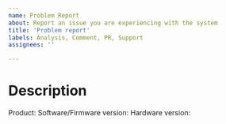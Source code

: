 ```yaml
---
name: Problem Report
about: Report an issue you are experiencing with the system
title: 'Problem report'
labels: Analysis, Comment, PR, Support
assignees: ''

---
```


# Description
<!-- Describe the issue you need assitance with -->
<!-- Please include as much information as possible -->
<!-- If known, include the steps to reproduce it -->
Product:
Software/Firmware version:
Hardware version:
